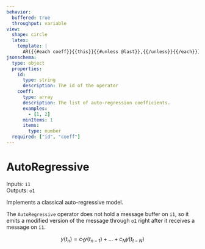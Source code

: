 ```yaml
---
behavior:
  buffered: true
  throughput: variable
view:
  shape: circle
  latex:
    template: |
      AR({{#each coeff}}{{this}}{{#unless @last}},{{/unless}}{{/each}})
jsonschema:
  type: object
  properties:
    id:
      type: string
      description: The id of the operator
    coeff:
      type: array
      description: The list of auto-regression coefficients.
      examples: 
        - [1, 2]
      minItems: 1
      items:
        type: number
  required: ["id", "coeff"]
---
```


# AutoRegressive

Inputs: `i1`  
Outputs: `o1`

Implements a classical auto-regressive model. 

The `AutoRegressive` operator does not hold a message buffer on `i1`, so it emits a modified version of the message through `o1` right after it receives a message on `i1`.

$$y(t_n)=c_{1} y(t_{n-1}) + ... + c_N y(t_{t-N})$$